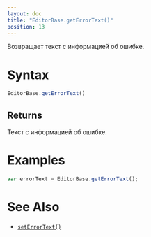 ```yaml
---
layout: doc
title: "EditorBase.getErrorText()"
position: 13
---
```


Возвращает текст с информацией об ошибке.

# Syntax

```js
EditorBase.getErrorText()
```

## Returns

Текст с информацией об ошибке.

# Examples

```js
var errorText = EditorBase.getErrorText();
```

# See Also

* [`setErrorText()`](../EditorBase.setErrorText/)
